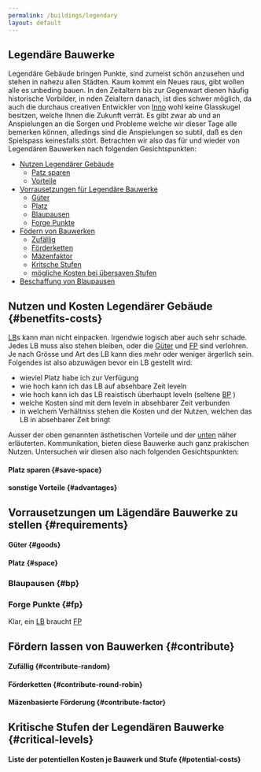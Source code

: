 ```yaml
---
permalink: /buildings/legendary
layout: default
--- 
```


## Legendäre  Bauwerke

Legendäre Gebäude bringen Punkte, sind zumeist schön anzusehen und stehen in nahezu allen Städten.
Kaum kommt ein Neues raus, gibt wollen alle es unbeding bauen.
In den Zeitaltern bis zur Gegenwart dienen häufig historische Vorbilder, in nden Zeialtern danach, ist dies schwer möglich, da auch die durchaus creativen Entwickler von [Inno](https://www.innogames.com/de/) 
wohl keine Glasskugel besitzen, welche Ihnen die Zukunft verrät.
Es gibt zwar ab und an Anspielungen an die Sorgen und Probleme welche wir dieser Tage alle bemerken können, alledings sind die Anspielungen so subtil, daß es den Spielspass keinesfalls stört.
Betrachten wir also das für und wieder von Legendären Bauwerken nach folgenden Gesichtspunkten: 

* [Nutzen Legendärer Gebäude](#benetfits-costs)
    * [Patz sparen](#save-space)
    * [Vorteile](#advantages)
* [Vorrausetzungen für Legendäre Bauwerke](#requirements) 
    * [Güter](#goods) 
    * [Platz](#space) 
    * [Blaupausen](#bp)
    * [Forge Punkte](#fp) 
* [Födern von Bauwerken](#contribute) 
    * [Zufällig](#contribute-random)  
    * [Förderketten](#contribute-round-robin)
    * [Mäzenfaktor](#contribute-factor)
    * [Kritsche Stufen](#critical-levels)
    * [mögliche Kosten bei übersaven Stufen](#potential-costs)
* [Beschaffung von Blaupausen](#bp) 

## Nutzen und Kosten Legendärer Gebäude {#benetfits-costs}

[LB](/abbreviation#lb)s kann man nicht einpacken. Irgendwie logisch aber auch sehr schade.
Jedes LB muss also stehen bleiben, oder die [Güter](#goods) und [FP](/abbreviation#fp) sind verlohren.
Je nach Grösse und Art des LB kann dies mehr oder weniger ärgerlich sein.
Folgendes ist also abzuwägen bevor ein LB gestellt wird:

- wieviel Platz habe ich zur Verfügung
- wie hoch kann ich das LB auf absehbare Zeit leveln
- wie hoch kann ich das LB reaistisch überhaupt leveln (seltene [BP](/abbreviation#bp) ) 
- welche Kosten sind mit dem leveln in absehbarer Zeit verbunden
- in welchem Verhältniss stehen die Kosten und der Nutzen, welchen das LB in absehbarer Zeit bringt 

Ausser der oben genannten ästhetischen Vorteile und der [unten](#contribute) näher erläuterten. 
Kommunikation, bieten diese Bauwerke auch ganz prakischen Nutzen.
Untersuchen wir diesen also nach folgenden Gesichtspunkten:

#### Platz sparen {#save-space}




#### sonstige Vorteile {#advantages} 


## Vorrausetzungen um Lägendäre Bauwerke zu stellen {#requirements}



#### Güter {#goods}



#### Platz {#space} 

 


###  Blaupausen {#bp}


### Forge Punkte {#fp}

Klar, ein [LB](/abbreviation#lb) braucht [FP](/abbreviation#fp)


    
## Fördern lassen von Bauwerken {#contribute}




    




#### Zufällig {#contribute-random}



#### Förderketten {#contribute-round-robin}



#### Mäzenbasierte Förderung {#contribute-factor} 


## Kritische Stufen der Legendären Bauwerke {#critical-levels}

#### Liste der potentiellen Kosten je Bauwerk und Stufe {#potential-costs}


